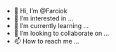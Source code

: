 - 👋 Hi, I’m @Farciok
- 👀 I’m interested in ...
- 🌱 I’m currently learning ...
- 💞️ I’m looking to collaborate on ...
- 📫 How to reach me ...

<!---
Farciok/Farciok is a ✨ special ✨ repository because its `README.md` (this file) appears on your GitHub profile.
You can click the Preview link to take a look at your changes.
--->
